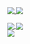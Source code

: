 <a href="https://github.com/King-BR">
  <img align="top" src="https://github-readme-stats.vercel.app/api?username=King-BR&show_icons=true&count_private=true&custom_title=King-BR%27s%20GitHub%20Stats" />
</a>
<a href="https://github.com/King-BR">
  <img align="top" src="https://github-readme-stats.vercel.app/api/top-langs/?username=King-BR&layout=compact&langs_count=10&custom_title=Most%20used%20languages&exclude_repo=pacman" />
</a>

<!--
<br>
<br>

<a href="https://wakatime.com/@KingBR">
  <img align="center" src="https://github-readme-stats.vercel.app/api/wakatime?username=KingBR&layout=compact" />
</a>
-->

<br>
<br>

<a href="https://github.com/King-BR/ReactorBot">
  <img align="center" src="https://github-readme-stats.vercel.app/api/pin/?username=King-BR&repo=ReactorBot&show_owner=true" />
</a>
<a href="https://github.com/King-BR/Chemdustry">
  <img align="center" src="https://github-readme-stats.vercel.app/api/pin/?username=King-BR&repo=Chemdustry&show_owner=true" />
</a>

<br>

<a href="https://github.com/arubinofaux/mozambique-api-wrapper">
  <img align="center" src="https://github-readme-stats.vercel.app/api/pin/?username=arubinofaux&repo=mozambique-api-wrapper&show_owner=true" />
</a>
